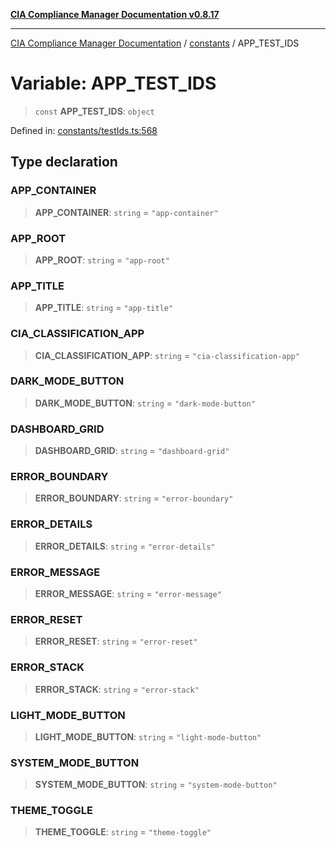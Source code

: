 [**CIA Compliance Manager Documentation v0.8.17**](../../README.md)

***

[CIA Compliance Manager Documentation](../../modules.md) / [constants](../README.md) / APP\_TEST\_IDS

# Variable: APP\_TEST\_IDS

> `const` **APP\_TEST\_IDS**: `object`

Defined in: [constants/testIds.ts:568](https://github.com/Hack23/cia-compliance-manager/blob/6a2219920f4c187f7eafa3e355e36b35c9c19248/src/constants/testIds.ts#L568)

## Type declaration

### APP\_CONTAINER

> **APP\_CONTAINER**: `string` = `"app-container"`

### APP\_ROOT

> **APP\_ROOT**: `string` = `"app-root"`

### APP\_TITLE

> **APP\_TITLE**: `string` = `"app-title"`

### CIA\_CLASSIFICATION\_APP

> **CIA\_CLASSIFICATION\_APP**: `string` = `"cia-classification-app"`

### DARK\_MODE\_BUTTON

> **DARK\_MODE\_BUTTON**: `string` = `"dark-mode-button"`

### DASHBOARD\_GRID

> **DASHBOARD\_GRID**: `string` = `"dashboard-grid"`

### ERROR\_BOUNDARY

> **ERROR\_BOUNDARY**: `string` = `"error-boundary"`

### ERROR\_DETAILS

> **ERROR\_DETAILS**: `string` = `"error-details"`

### ERROR\_MESSAGE

> **ERROR\_MESSAGE**: `string` = `"error-message"`

### ERROR\_RESET

> **ERROR\_RESET**: `string` = `"error-reset"`

### ERROR\_STACK

> **ERROR\_STACK**: `string` = `"error-stack"`

### LIGHT\_MODE\_BUTTON

> **LIGHT\_MODE\_BUTTON**: `string` = `"light-mode-button"`

### SYSTEM\_MODE\_BUTTON

> **SYSTEM\_MODE\_BUTTON**: `string` = `"system-mode-button"`

### THEME\_TOGGLE

> **THEME\_TOGGLE**: `string` = `"theme-toggle"`
